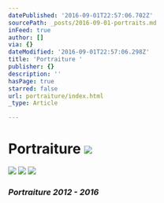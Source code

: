 ```yaml
---
datePublished: '2016-09-01T22:57:06.702Z'
sourcePath: _posts/2016-09-01-portraits.md
inFeed: true
author: []
via: {}
dateModified: '2016-09-01T22:57:06.298Z'
title: 'Portraiture '
publisher: {}
description: ''
hasPage: true
starred: false
url: portraiture/index.html
_type: Article

---
```

# Portraiture ![](https://the-grid-user-content.s3-us-west-2.amazonaws.com/bb135b63-da81-4e9b-b7b1-b091cb846124.jpg)
![](https://the-grid-user-content.s3-us-west-2.amazonaws.com/46685c6b-f473-49fe-bd8e-6c6aba7db368.jpg)
![](https://the-grid-user-content.s3-us-west-2.amazonaws.com/2e2356cb-d42a-47cd-8c17-7ae80bda867b.jpg)
![](https://the-grid-user-content.s3-us-west-2.amazonaws.com/ee242e9a-0123-43bd-8ec6-05f2719ddcde.jpg)

### _Portraiture 2012 - 2016_